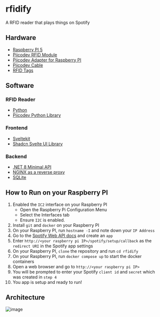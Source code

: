 # rfidify
A RFID reader that plays things on Spotify

## Hardware
- [Raspberry PI 5](https://www.raspberrypi.com/products/raspberry-pi-5/)
- [Piicodev RFID Module](https://core-electronics.com.au/piicodev-rfid-module.html)
- [Piicodev Adapter for Raspberry PI](https://core-electronics.com.au/piicodev-adapter-for-raspberry-pi.html)
- [Piicodev Cable](https://core-electronics.com.au/piicodev/cables.html)
- [RFID Tags](https://core-electronics.com.au/catalogsearch/result/?order=bestsellers&q=ntag213)

## Software
### RFID Reader
- [Python](https://www.python.org/)
- [Piicodev Python Library](https://github.com/CoreElectronics/CE-PiicoDev-PyPI)

### Frontend
- [Sveltekit](https://kit.svelte.dev/)
- [Shadcn Svelte UI Library](https://www.shadcn-svelte.com/)

### Backend
- [.NET 8 Minimal API](https://learn.microsoft.com/en-us/aspnet/core/fundamentals/minimal-apis?view=aspnetcore-8.0)
- [NGINX as a reverse proxy](https://www.nginx.com/)
- [SQLite](https://www.sqlite.org/index.html)

## How to Run on your Raspberry PI
1. Enabled the `IC2` interface on your Raspberry PI
    - Open the Raspberry Pi Configuration Menu
    - Select the Interfaces tab
    - Ensure `I2C` is enabled.
3. Install `git` and `docker` on your Raspberry PI
4. On your Raspberry PI, run `hostname -I` and note down your `IP Address`
5. Go to the [Spotify Web API docs](https://developer.spotify.com/documentation/web-api) and create an `app`
6. Enter `http://<your raspberry pi IP>/spotify/setup/callback` as the `redirect URI` in the Spotify app settings
7. On your Raspberry PI, `clone` the repository and  run `cd rfidify`
8. On your Raspberry PI, run `docker compose up` to start the docker containers
9. Open a web browser and go to `http://<your raspberry pi IP>`
10. You will be prompted to enter your Spotify `client id` and `secret` which was created in `step 4`
11. You app is setup and ready to run!

## Architecture
![image](https://github.com/jonathanjameswilliams26/rfidify/assets/37890156/6dee1003-a9ee-4d06-89d3-7d280fb2114c)


